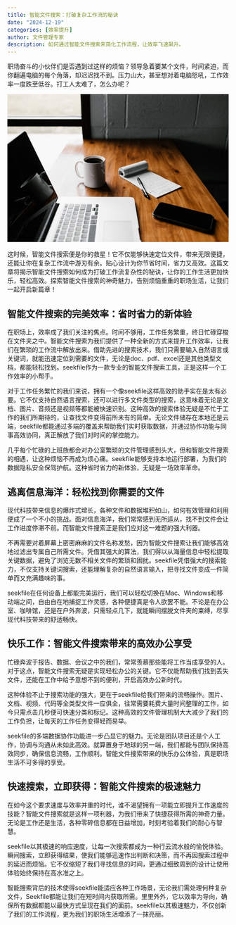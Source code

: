 ```yaml
---
title: 智能文件搜索：打破复杂工作流的秘诀
date: "2024-12-19"
categories: [效率提升]
author: 文件管理专家
description: 如何通过智能文件搜索来简化工作流程，让效率飞速飙升。
---
```

    
职场奋斗的小伙伴们是否遇到过这样的烦恼？领导急着要某个文件，时间紧迫，而你翻遍电脑的每个角落，却迟迟找不到。压力山大，甚至想对着电脑怒吼，工作效率一度跌至低谷。打工人太难了，怎么办呢？

![](thumbnail.jpg)

这时候，智能文件搜索便是你的救星！它不仅能够快速定位文件，带来无限便捷，还能让你在复杂工作流中游刃有余。贴心设计为你节省时间，省力又高效。这篇文章将揭示智能文件搜索如何成为打破工作流复杂性的秘诀，让你的工作生活更加快乐，轻松高效。探索智能文件搜索的神奇魅力，告别烦恼重重的职场生活，让我们一起开启新篇章！

## 智能文件搜索的完美效率：省时省力的新体验

在职场上，效率成了我们关注的焦点。时间不够用，工作任务繁重，终日忙碌穿梭在文件夹之中。智能文件搜索为我们提供了一种全新的方式来提升工作效率，让我们在繁琐的工作流中解放出来。借助先进的搜索技术，我们只需要输入自然语言或关键词，就能迅速定位到需要的文件，无论是doc、pdf、excel还是其他类型文档，都能轻松找到。seekfile作为一款专业的智能文件搜索工具，正是这样一个工作效率的小帮手。

对于工作任务繁忙的我们来说，拥有一个像seekfile这样高效的助手实在是太有必要。它不仅支持自然语言搜索，还可以进行多文件类型的搜索，这意味着无论是文档、图片、音频还是视频等都能被快速识别。这种高效的搜索体验无疑是不忙于工作的我们所期待的，让查找文件变得前所未有的简单。无论文件储存在本地还是云端，seekfile都能通过多端的覆盖来帮助我们实时获取数据，并通过协作功能与同事高效协同，真正解放了我们对时间的掌控能力。

几乎每个忙碌的上班族都会对办公室繁琐的文件管理感到头大，但和智能文件搜索的相遇，让这种烦恼不再成为烦心痛。seekfile能够支持本地运行部署，为我们的数据隐私安全保驾护航。这种省时省力的新体验，无疑是一场效率革命。

## 逃离信息海洋：轻松找到你需要的文件

现代科技带来信息的爆炸式增长，各种文件和数据堆积如山，如何有效管理和利用便成了一个不小的挑战。面对信息海洋，我们常常感到无所适从，找不到文件会让工作进度停滞不前。而智能文件搜索正是我们应对这一难题的强大利器。

不再需要对着屏幕上密密麻麻的文件名称发愁，因为智能文件搜索让我们能够高效地过滤出专属自己所需文件。凭借其强大的算法，我们得以从海量信息中轻松提取关键数据，避免了浏览无数不相关文件的繁琐和困扰。seekfile凭借强大的搜索能力，不仅支持关键词搜索，还能理解复杂的自然语言输入，把寻找文件变成一件简单而又充满趣味的事。

seekfile在任何设备上都能完美运行，我们可以轻松切换在Mac、Windows和移动端之间，自由自在地捕捉工作灵感，各种便捷真是令人欲罢不能。不论是在办公室、咖啡馆，还是在户外奔波，只需轻点几下，就能瞬间摆脱文件夹的束缚，尽享现代科技带来的舒适畅快。

## 快乐工作：智能文件搜索带来的高效办公享受

忙碌奔波于报告、数据、会议之中的我们，常常羡慕那些能将工作当成享受的人。对于这点，智能文件搜索无疑是实现轻松办公的关键。它不仅能帮助我们找到丢失文件，还能在工作中给予意想不到的便利，开启高效办公新时代。

这种体验不止于搜索功能的强大，更在于seekfile给我们带来的流畅操作。图片、文档、视频、代码等全类型文件一应俱全，往常需要耗费大量时间整理的工作，如今只需点击几秒便可快速分类和标记。这种高效的文件管理机制大大减少了我们的工作负担，让每天的工作任务变得轻而易举。

seekfile的多端数据协作功能进一步凸显它的魅力。无论是团队项目还是个人工作，协调与沟通从未如此高效。就算置身于地球的另一端，我们都能与团队保持高效同步，确保信息流畅，工作顺利。智能文件搜索带来的快乐办公体验，真是职场生活不可多得的享受。

## 快速搜索，立即获得：智能文件搜索的极速魅力

在如今这个要求速度与效率并重的时代，谁不渴望拥有一项能立即提升工作速度的技能？智能文件搜索就是这样一项利器，为我们带来了快捷获得所需的神奇力量。无论是工作还是生活，各种零碎信息都在日益增加，时刻考验着我们的耐心与智慧。

seekfile以其极速的响应速度，让每一次搜索都成为一种行云流水般的愉悦体验。瞬间搜索，立即获得结果，使我们能够迅速作出判断和决策，而不再因搜索过程中的延迟而烦恼。它不仅缩短了我们寻找信息的时间，更通过细致周到的设计让使用体验始终保持在高水准之上。

智能搜索背后的技术使得seekfile能适应各种工作场景，无论我们需处理何种复杂文件，Seekfile都能让我们在短时间内获取所需。里里外外，它以效率为导向，确保所有数据都能以最快方式呈现在我们的面前。seekfile以其极速魅力，不仅创新了我们的工作流程，更为我们的职场生活增添了一抹亮丽。
